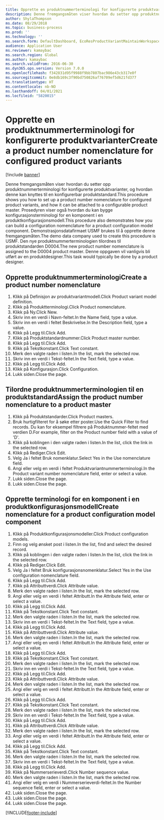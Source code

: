 ```yaml
---
title: Opprette en produktnummerterminologi for konfigurerte produktvarianter
description: Denne fremgangsmåten viser hvordan du setter opp produktnummerterminologi for konfigurerte produktvarianter, og hvordan denne kan knyttes til en konfigurerbar produktstandard.
author: ShylaThompson
ms.date: 08/29/2018
ms.topic: business-process
ms.prod: ''
ms.technology: ''
ms.search.form: DefaultDashboard, EcoResProductVariantMaintainWorkspace, EcoResNomenclature, EcoResProductListPage, EcoResProductDetails, PCProductConfigurationModelListPage, PCProductConfigurationModelDetails
audience: Application User
ms.reviewer: kamaybac
ms.search.region: Global
ms.author: kamaybac
ms.search.validFrom: 2016-06-30
ms.dyn365.ops.version: Version 7.0.0
ms.openlocfilehash: f342831d95f9988f9bb7807bac986e43cb317e0f
ms.sourcegitcommit: 0e8db169c3f90bd750826af76709ef5d621fd377
ms.translationtype: HT
ms.contentlocale: nb-NO
ms.lasthandoff: 04/01/2021
ms.locfileid: "5820015"
---
```

# <a name="create-a-product-number-nomenclature-for-configured-product-variants"></a><span data-ttu-id="3fff6-103">Opprette en produktnummerterminologi for konfigurerte produktvarianter</span><span class="sxs-lookup"><span data-stu-id="3fff6-103">Create a product number nomenclature for configured product variants</span></span>

[!include [banner](../../includes/banner.md)]

<span data-ttu-id="3fff6-104">Denne fremgangsmåten viser hvordan du setter opp produktnummerterminologi for konfigurerte produktvarianter, og hvordan denne kan knyttes til en konfigurerbar produktstandard.</span><span class="sxs-lookup"><span data-stu-id="3fff6-104">This procedure shows you how to set up a product number nomenclature for configured product variants, and how it can be attached to a configurable product master.</span></span> <span data-ttu-id="3fff6-105">Prosedyren viser også hvordan du kan bygge konfigurasjonsterminologi for en komponent i en produktkonfigurasjonsmodell.</span><span class="sxs-lookup"><span data-stu-id="3fff6-105">This procedure also demonstrates how you can build a configuration nomenclature for a product configuration model component.</span></span> <span data-ttu-id="3fff6-106">Demonstrasjonsdatafirmaet USMF brukes til å opprette denne fremgangsmåten.</span><span class="sxs-lookup"><span data-stu-id="3fff6-106">The demo data company used to create this procedure is USMF.</span></span> <span data-ttu-id="3fff6-107">Den nye produktnummerterminologien tilordnes til produktstandarden D0004.</span><span class="sxs-lookup"><span data-stu-id="3fff6-107">The new product number nomenclature is assigned to the D0004 product master.</span></span> <span data-ttu-id="3fff6-108">Denne oppgaven vil vanligvis bli utført av en produktdesigner.</span><span class="sxs-lookup"><span data-stu-id="3fff6-108">This task would typically be done by a product designer.</span></span>


## <a name="create-a-product-number-nomenclature"></a><span data-ttu-id="3fff6-109">Opprette produktnummerterminologi</span><span class="sxs-lookup"><span data-stu-id="3fff6-109">Create a product number nomenclature</span></span>
1. <span data-ttu-id="3fff6-110">Klikk på Definisjon av produktvariantmodell.</span><span class="sxs-lookup"><span data-stu-id="3fff6-110">Click Product variant model definition.</span></span>
2. <span data-ttu-id="3fff6-111">Klikk på Produktterminologi.</span><span class="sxs-lookup"><span data-stu-id="3fff6-111">Click Product nomenclature.</span></span>
3. <span data-ttu-id="3fff6-112">Klikk på Ny.</span><span class="sxs-lookup"><span data-stu-id="3fff6-112">Click New.</span></span>
4. <span data-ttu-id="3fff6-113">Skriv inn en verdi i Navn-feltet.</span><span class="sxs-lookup"><span data-stu-id="3fff6-113">In the Name field, type a value.</span></span>
5. <span data-ttu-id="3fff6-114">Skriv inn en verdi i feltet Beskrivelse.</span><span class="sxs-lookup"><span data-stu-id="3fff6-114">In the Description field, type a value.</span></span>
6. <span data-ttu-id="3fff6-115">Klikk på Legg til.</span><span class="sxs-lookup"><span data-stu-id="3fff6-115">Click Add.</span></span>
7. <span data-ttu-id="3fff6-116">Klikk på Produktstandardnummer.</span><span class="sxs-lookup"><span data-stu-id="3fff6-116">Click Product master number.</span></span>
8. <span data-ttu-id="3fff6-117">Klikk på Legg til.</span><span class="sxs-lookup"><span data-stu-id="3fff6-117">Click Add.</span></span>
9. <span data-ttu-id="3fff6-118">Klikk på Tekstkonstant.</span><span class="sxs-lookup"><span data-stu-id="3fff6-118">Click Text constant.</span></span>
10. <span data-ttu-id="3fff6-119">Merk den valgte raden i listen.</span><span class="sxs-lookup"><span data-stu-id="3fff6-119">In the list, mark the selected row.</span></span>
11. <span data-ttu-id="3fff6-120">Skriv inn en verdi i Tekst-feltet.</span><span class="sxs-lookup"><span data-stu-id="3fff6-120">In the Text field, type a value.</span></span>
12. <span data-ttu-id="3fff6-121">Klikk på Legg til.</span><span class="sxs-lookup"><span data-stu-id="3fff6-121">Click Add.</span></span>
13. <span data-ttu-id="3fff6-122">Klikk på Konfigurasjon.</span><span class="sxs-lookup"><span data-stu-id="3fff6-122">Click Configuration.</span></span>
14. <span data-ttu-id="3fff6-123">Lukk siden.</span><span class="sxs-lookup"><span data-stu-id="3fff6-123">Close the page.</span></span>

## <a name="assign-the-product-number-nomenclature-to-a-product-master"></a><span data-ttu-id="3fff6-124">Tilordne produktnummerterminologien til en produktstandard</span><span class="sxs-lookup"><span data-stu-id="3fff6-124">Assign the product number nomenclature to a product master</span></span>
1. <span data-ttu-id="3fff6-125">Klikk på Produktstandarder.</span><span class="sxs-lookup"><span data-stu-id="3fff6-125">Click Product masters.</span></span>
2. <span data-ttu-id="3fff6-126">Bruk hurtigfilteret for å søke etter poster.</span><span class="sxs-lookup"><span data-stu-id="3fff6-126">Use the Quick Filter to find records.</span></span> <span data-ttu-id="3fff6-127">Du kan for eksempel filtrere på Produktnummer-feltet med verdien D.</span><span class="sxs-lookup"><span data-stu-id="3fff6-127">For example, filter on the Product number field with a value of 'D'.</span></span>
3. <span data-ttu-id="3fff6-128">Klikk på koblingen i den valgte raden i listen.</span><span class="sxs-lookup"><span data-stu-id="3fff6-128">In the list, click the link in the selected row.</span></span>
4. <span data-ttu-id="3fff6-129">Klikk på Rediger.</span><span class="sxs-lookup"><span data-stu-id="3fff6-129">Click Edit.</span></span>
5. <span data-ttu-id="3fff6-130">Velg Ja i feltet Bruk nomenklatur.</span><span class="sxs-lookup"><span data-stu-id="3fff6-130">Select Yes in the Use nomenclature field.</span></span>
6. <span data-ttu-id="3fff6-131">Angi eller velg en verdi i feltet Produktvariantnummerterminologi.</span><span class="sxs-lookup"><span data-stu-id="3fff6-131">In the Product variant number nomenclature field, enter or select a value.</span></span>
7. <span data-ttu-id="3fff6-132">Lukk siden.</span><span class="sxs-lookup"><span data-stu-id="3fff6-132">Close the page.</span></span>
8. <span data-ttu-id="3fff6-133">Lukk siden.</span><span class="sxs-lookup"><span data-stu-id="3fff6-133">Close the page.</span></span>

## <a name="create-nomenclature-for-a-product-configuration-model-component"></a><span data-ttu-id="3fff6-134">Opprette terminologi for en komponent i en produktkonfigurasjonsmodell</span><span class="sxs-lookup"><span data-stu-id="3fff6-134">Create nomenclature for a product configuration model component</span></span>
1. <span data-ttu-id="3fff6-135">Klikk på Produktkonfigurasjonsmodeller.</span><span class="sxs-lookup"><span data-stu-id="3fff6-135">Click Product configuration models.</span></span>
2. <span data-ttu-id="3fff6-136">Finn og velg ønsket post i listen.</span><span class="sxs-lookup"><span data-stu-id="3fff6-136">In the list, find and select the desired record.</span></span>
3. <span data-ttu-id="3fff6-137">Klikk på koblingen i den valgte raden i listen.</span><span class="sxs-lookup"><span data-stu-id="3fff6-137">In the list, click the link in the selected row.</span></span>
4. <span data-ttu-id="3fff6-138">Klikk på Rediger.</span><span class="sxs-lookup"><span data-stu-id="3fff6-138">Click Edit.</span></span>
5. <span data-ttu-id="3fff6-139">Velg Ja i feltet Bruk konfigurasjonsnomenklatur.</span><span class="sxs-lookup"><span data-stu-id="3fff6-139">Select Yes in the Use configuration nomenclature field.</span></span>
6. <span data-ttu-id="3fff6-140">Klikk på Legg til.</span><span class="sxs-lookup"><span data-stu-id="3fff6-140">Click Add.</span></span>
7. <span data-ttu-id="3fff6-141">Klikk på Attributtverdi.</span><span class="sxs-lookup"><span data-stu-id="3fff6-141">Click Attribute value.</span></span>
8. <span data-ttu-id="3fff6-142">Merk den valgte raden i listen.</span><span class="sxs-lookup"><span data-stu-id="3fff6-142">In the list, mark the selected row.</span></span>
9. <span data-ttu-id="3fff6-143">Angi eller velg en verdi i feltet Attributt.</span><span class="sxs-lookup"><span data-stu-id="3fff6-143">In the Attribute field, enter or select a value.</span></span>
10. <span data-ttu-id="3fff6-144">Klikk på Legg til.</span><span class="sxs-lookup"><span data-stu-id="3fff6-144">Click Add.</span></span>
11. <span data-ttu-id="3fff6-145">Klikk på Tekstkonstant.</span><span class="sxs-lookup"><span data-stu-id="3fff6-145">Click Text constant.</span></span>
12. <span data-ttu-id="3fff6-146">Merk den valgte raden i listen.</span><span class="sxs-lookup"><span data-stu-id="3fff6-146">In the list, mark the selected row.</span></span>
13. <span data-ttu-id="3fff6-147">Skriv inn en verdi i Tekst-feltet.</span><span class="sxs-lookup"><span data-stu-id="3fff6-147">In the Text field, type a value.</span></span>
14. <span data-ttu-id="3fff6-148">Klikk på Legg til.</span><span class="sxs-lookup"><span data-stu-id="3fff6-148">Click Add.</span></span>
15. <span data-ttu-id="3fff6-149">Klikk på Attributtverdi.</span><span class="sxs-lookup"><span data-stu-id="3fff6-149">Click Attribute value.</span></span>
16. <span data-ttu-id="3fff6-150">Merk den valgte raden i listen.</span><span class="sxs-lookup"><span data-stu-id="3fff6-150">In the list, mark the selected row.</span></span>
17. <span data-ttu-id="3fff6-151">Angi eller velg en verdi i feltet Attributt.</span><span class="sxs-lookup"><span data-stu-id="3fff6-151">In the Attribute field, enter or select a value.</span></span>
18. <span data-ttu-id="3fff6-152">Klikk på Legg til.</span><span class="sxs-lookup"><span data-stu-id="3fff6-152">Click Add.</span></span>
19. <span data-ttu-id="3fff6-153">Klikk på Tekstkonstant.</span><span class="sxs-lookup"><span data-stu-id="3fff6-153">Click Text constant.</span></span>
20. <span data-ttu-id="3fff6-154">Merk den valgte raden i listen.</span><span class="sxs-lookup"><span data-stu-id="3fff6-154">In the list, mark the selected row.</span></span>
21. <span data-ttu-id="3fff6-155">Skriv inn en verdi i Tekst-feltet.</span><span class="sxs-lookup"><span data-stu-id="3fff6-155">In the Text field, type a value.</span></span>
22. <span data-ttu-id="3fff6-156">Klikk på Legg til.</span><span class="sxs-lookup"><span data-stu-id="3fff6-156">Click Add.</span></span>
23. <span data-ttu-id="3fff6-157">Klikk på Attributtverdi.</span><span class="sxs-lookup"><span data-stu-id="3fff6-157">Click Attribute value.</span></span>
24. <span data-ttu-id="3fff6-158">Merk den valgte raden i listen.</span><span class="sxs-lookup"><span data-stu-id="3fff6-158">In the list, mark the selected row.</span></span>
25. <span data-ttu-id="3fff6-159">Angi eller velg en verdi i feltet Attributt.</span><span class="sxs-lookup"><span data-stu-id="3fff6-159">In the Attribute field, enter or select a value.</span></span>
26. <span data-ttu-id="3fff6-160">Klikk på Legg til.</span><span class="sxs-lookup"><span data-stu-id="3fff6-160">Click Add.</span></span>
27. <span data-ttu-id="3fff6-161">Klikk på Tekstkonstant.</span><span class="sxs-lookup"><span data-stu-id="3fff6-161">Click Text constant.</span></span>
28. <span data-ttu-id="3fff6-162">Merk den valgte raden i listen.</span><span class="sxs-lookup"><span data-stu-id="3fff6-162">In the list, mark the selected row.</span></span>
29. <span data-ttu-id="3fff6-163">Skriv inn en verdi i Tekst-feltet.</span><span class="sxs-lookup"><span data-stu-id="3fff6-163">In the Text field, type a value.</span></span>
30. <span data-ttu-id="3fff6-164">Klikk på Legg til.</span><span class="sxs-lookup"><span data-stu-id="3fff6-164">Click Add.</span></span>
31. <span data-ttu-id="3fff6-165">Klikk på Attributtverdi.</span><span class="sxs-lookup"><span data-stu-id="3fff6-165">Click Attribute value.</span></span>
32. <span data-ttu-id="3fff6-166">Merk den valgte raden i listen.</span><span class="sxs-lookup"><span data-stu-id="3fff6-166">In the list, mark the selected row.</span></span>
33. <span data-ttu-id="3fff6-167">Angi eller velg en verdi i feltet Attributt.</span><span class="sxs-lookup"><span data-stu-id="3fff6-167">In the Attribute field, enter or select a value.</span></span>
34. <span data-ttu-id="3fff6-168">Klikk på Legg til.</span><span class="sxs-lookup"><span data-stu-id="3fff6-168">Click Add.</span></span>
35. <span data-ttu-id="3fff6-169">Klikk på Tekstkonstant.</span><span class="sxs-lookup"><span data-stu-id="3fff6-169">Click Text constant.</span></span>
36. <span data-ttu-id="3fff6-170">Merk den valgte raden i listen.</span><span class="sxs-lookup"><span data-stu-id="3fff6-170">In the list, mark the selected row.</span></span>
37. <span data-ttu-id="3fff6-171">Skriv inn en verdi i Tekst-feltet.</span><span class="sxs-lookup"><span data-stu-id="3fff6-171">In the Text field, type a value.</span></span>
38. <span data-ttu-id="3fff6-172">Klikk på Legg til.</span><span class="sxs-lookup"><span data-stu-id="3fff6-172">Click Add.</span></span>
39. <span data-ttu-id="3fff6-173">Klikk på Nummerserieverdi.</span><span class="sxs-lookup"><span data-stu-id="3fff6-173">Click Number sequence value.</span></span>
40. <span data-ttu-id="3fff6-174">Merk den valgte raden i listen.</span><span class="sxs-lookup"><span data-stu-id="3fff6-174">In the list, mark the selected row.</span></span>
41. <span data-ttu-id="3fff6-175">Angi eller velg en verdi i Nummerserieverdi-feltet.</span><span class="sxs-lookup"><span data-stu-id="3fff6-175">In the Number sequence field, enter or select a value.</span></span>
42. <span data-ttu-id="3fff6-176">Lukk siden.</span><span class="sxs-lookup"><span data-stu-id="3fff6-176">Close the page.</span></span>
43. <span data-ttu-id="3fff6-177">Lukk siden.</span><span class="sxs-lookup"><span data-stu-id="3fff6-177">Close the page.</span></span>
44. <span data-ttu-id="3fff6-178">Lukk siden.</span><span class="sxs-lookup"><span data-stu-id="3fff6-178">Close the page.</span></span>



[!INCLUDE[footer-include](../../../includes/footer-banner.md)]